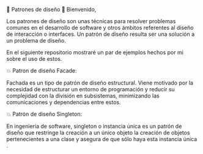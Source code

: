 💫 Patrones de diseño 👋 Bienvenido,

Los patrones de diseño son unas técnicas para resolver problemas comunes en el desarrollo de software y otros ámbitos referentes al diseño de interacción o interfaces. Un patrón de diseño resulta ser una solución a un problema de diseño.

En el siguiente repositorio mostraré un par de ejemplos hechos por mi sobre el uso de estos.

💥 Patron de diseño Facade:

Fachada es un tipo de patrón de diseño estructural. Viene motivado por la necesidad de estructurar un entorno de programación y reducir su complejidad con la división en subsistemas, minimizando las comunicaciones y dependencias entre estos.

💥 Patrón de diseño Singleton:

En ingeniería de software, singleton o instancia única es un patrón de diseño que restringe la creación a un único objeto la creación de objetos pertenecientes a una clase y asegura de que sólo haya esta instancia única .
